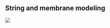 ## String and membrane modeling

![](https://github.com/pivp/mathematical-modeling/blob/1c3129fd26457efd358e022f25ac45370b323f39/string_and_membrane/visualization/string.gif)
